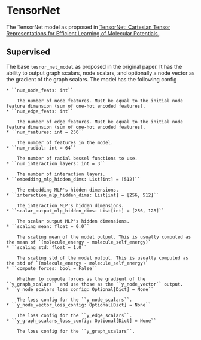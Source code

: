 # TensorNet

The TensorNet model as proposed in [TensorNet: Cartesian Tensor Representations for Efficient Learning of Molecular Potentials
](https://arxiv.org/abs/2306.06482).

## Supervised

The base ``tesnor_net_model`` as proposed in the original paper. It has the ability to output graph scalars,
node scalars, and optionally a node vector as the gradient of the graph scalars. The model has the following config


```{toggle}
* ``num_node_feats: int``

    The number of node features. Must be equal to the initial node feature dimension (sum of one-hot encoded features).
* ``num_edge_feats: int``

    The number of edge features. Must be equal to the initial node feature dimension (sum of one-hot encoded features).
* ``num_features: int = 256``

    The number of features in the model.
* ``num_radial: int = 64``

    The number of radial bessel functions to use.
* ``num_interaction_layers: int = 3``

    The number of interaction layers.
* ``embedding_mlp_hidden_dims: List[int] = [512]``

    The embedding MLP's hidden dimensions.
* ``interaction_mlp_hidden_dims: List[int] = [256, 512]``

    The interaction MLP's hidden dimensions.
* ``scalar_output_mlp_hidden_dims: List[int] = [256, 128]``

    The scalar output MLP's hidden dimensions.
* ``scaling_mean: float = 0.0``

    The scaling mean of the model output. This is usually computed as the mean of `(molecule_energy - molecule_self_energy)`
* ``scaling_std: float = 1.0``

    The scaling std of the model output. This is usually computed as the std of `(molecule_energy - molecule_self_energy)`
* ``compute_forces: bool = False``

    Whether to compute forces as the gradient of the ``y_graph_scalars`` and use those as the ``y_node_vector`` output.
* ``y_node_scalars_loss_config: Optional[Dict] = None``

    The loss config for the ``y_node_scalars``.
* ``y_node_vector_loss_config: Optional[Dict] = None``

    The loss config for the ``y_edge_scalars``.
* ``y_graph_scalars_loss_config: Optional[Dict] = None``

    The loss config for the ``y_graph_scalars``.
```
